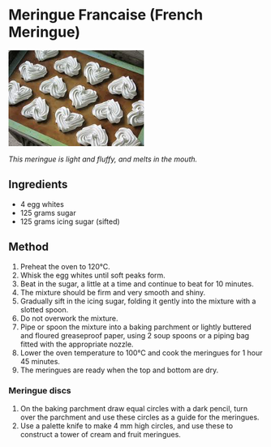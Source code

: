 # Meringue Francaise (French Meringue)

![Name](resources/meringue-francaise.png)

*This meringue is light and fluffy, and melts in the mouth.*

## Ingredients
- 4 egg whites
- 125 grams sugar
- 125 grams icing sugar (sifted)

## Method
1. Preheat the oven to 120°C.
1. Whisk the egg whites until soft peaks form. 
1. Beat in the sugar, a little at a time and continue to beat for 10 minutes. 
1. The mixture should be firm and very smooth and shiny. 
1. Gradually sift in the icing sugar, folding it gently into the mixture with a slotted spoon. 
1. Do not overwork the mixture.
1. Pipe or spoon the mixture into a baking parchment or lightly buttered and floured greaseproof paper, using 2 soup spoons or a piping bag fitted with the appropriate nozzle.
1. Lower the oven temperature to 100°C and cook the meringues for 1 hour 45 minutes. 
1. The meringues are ready when the top and bottom are dry. 

### Meringue discs
1. On the baking parchment draw equal circles with a dark pencil, turn over the parchment and use these circles as a guide for the meringues.
1. Use a palette knife to make 4 mm high circles, and use these to construct a tower of cream and fruit meringues.